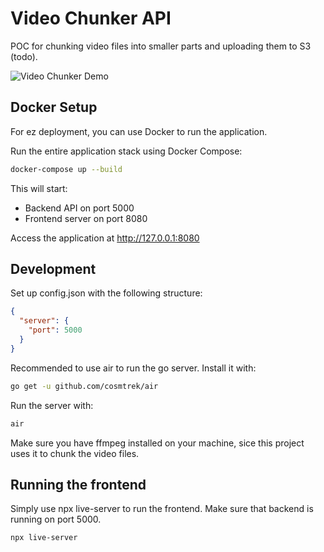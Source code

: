 # Video Chunker API

POC for chunking video files into smaller parts and uploading them to S3 (todo).


![Video Chunker Demo](./assets/demo/demo.gif)

## Docker Setup

For ez deployment, you can use Docker to run the application.

Run the entire application stack using Docker Compose:

```bash
docker-compose up --build
```

This will start:
- Backend API on port 5000
- Frontend server on port 8080

Access the application at http://127.0.0.1:8080 

## Development

Set up config.json with the following structure:

```json
{
  "server": {
    "port": 5000
  }
}
```

Recommended to use air to run the go server. Install it with:

```bash
go get -u github.com/cosmtrek/air
```

Run the server with:

```bash
air
``` 

Make sure you have ffmpeg installed on your machine, sice this project uses it to chunk the video files.


##  Running the frontend

Simply use npx live-server to run the frontend. Make sure that backend is running on port 5000.

```bash
npx live-server
```
